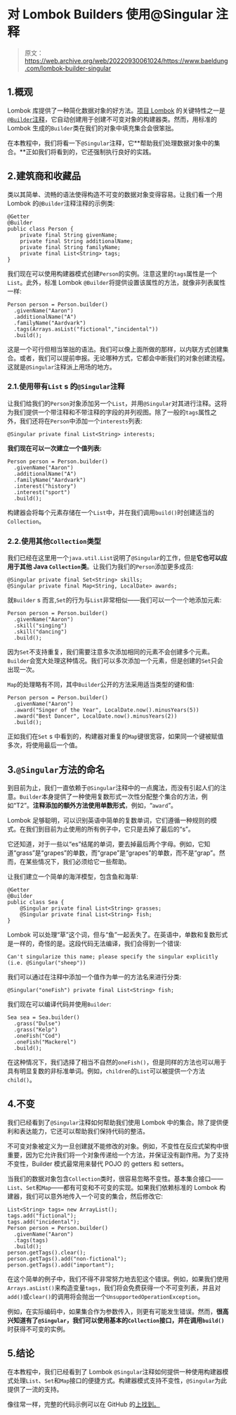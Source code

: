 # 对 Lombok Builders 使用@Singular 注释

> 原文：<https://web.archive.org/web/20220930061024/https://www.baeldung.com/lombok-builder-singular>

## 1.概观

Lombok 库提供了一种简化数据对象的好方法。[项目 Lombok](/web/20220918134852/https://www.baeldung.com/intro-to-project-lombok) 的关键特性之一是 [`@Builder`注释](/web/20220918134852/https://www.baeldung.com/lombok-builder)，它自动创建用于创建不可变对象的构建器类。然而，用标准的 Lombok 生成的`Builder`类在我们的对象中填充集合会很笨拙。

在本教程中，我们将看一下`@Singular`注释，它**帮助我们处理数据对象中的集合。**正如我们将看到的，它还强制执行良好的实践。

## 2.建筑商和收藏品

类以其简单、流畅的语法使得构造不可变的数据对象变得容易。让我们看一个用 Lombok 的`@Builder`注释注释的示例类:

```
@Getter
@Builder
public class Person {
    private final String givenName;
    private final String additionalName;
    private final String familyName;
    private final List<String> tags;
}
```

我们现在可以使用构建器模式创建`Person`的实例。注意这里的`tags`属性是一个`List`。此外，标准 Lombok `@Builder`将提供设置该属性的方法，就像非列表属性一样:

```
Person person = Person.builder()
  .givenName("Aaron")
  .additionalName("A")
  .familyName("Aardvark")
  .tags(Arrays.asList("fictional","incidental"))
  .build();
```

这是一个可行但相当笨拙的语法。我们可以像上面所做的那样，以内联方式创建集合。或者，我们可以提前申报。无论哪种方式，它都会中断我们的对象创建流程。这就是`@Singular`注释派上用场的地方。

### 2.1.使用带有`List` s 的`@Singular`注释

让我们给我们的`Person`对象添加另一个`List`，并用`@Singular`对其进行注释。这将为我们提供一个带注释和不带注释的字段的并列视图。除了一般的`tags`属性之外，我们还将在`Person`中添加一个`interests`列表:

```
@Singular private final List<String> interests;
```

**我们现在可以一次建立一个值列表:**

```
Person person = Person.builder()
  .givenName("Aaron")
  .additionalName("A")
  .familyName("Aardvark")
  .interest("history")
  .interest("sport")
  .build();
```

构建器会将每个元素存储在一个`List`中，并在我们调用`build()`时创建适当的`Collection`。

### 2.2.使用其他`Collection`类型

我们已经在这里用一个`java.util.List`说明了`@Singular`的工作，但是**它也可以应用于其他 Java `Collection`类**。让我们为我们的`Person`添加更多成员:

```
@Singular private final Set<String> skills;
@Singular private final Map<String, LocalDate> awards;
```

就`Builder` s 而言,`Set`的行为与`List`非常相似——我们可以一个一个地添加元素:

```
Person person = Person.builder()
  .givenName("Aaron")
  .skill("singing")
  .skill("dancing")
  .build();
```

因为`Set`不支持重复，我们需要注意多次添加相同的元素不会创建多个元素。`Builder`会宽大处理这种情况。我们可以多次添加一个元素，但是创建的`Set`只会出现一次。

`Map`的处理略有不同，其中`Builder`公开的方法采用适当类型的键和值:

```
Person person = Person.builder()
  .givenName("Aaron")
  .award("Singer of the Year", LocalDate.now().minusYears(5))
  .award("Best Dancer", LocalDate.now().minusYears(2))
  .build();
```

正如我们在`Set` s 中看到的，构建器对重复的`Map`键很宽容，如果同一个键被赋值多次，将使用最后一个值。

## 3.`@Singular`方法的命名

到目前为止，我们一直依赖于`@Singular`注释中的一点魔法，而没有引起人们的注意。`Builder`本身提供了一种使用复数形式一次性分配整个集合的方法，例如“T2”。**注释添加的额外方法使用单数形式**，例如，“`award`”。

Lombok 足够聪明，可以识别英语中简单的复数单词，它们遵循一种规则的模式。在我们到目前为止使用的所有例子中，它只是去掉了最后的“s”。

它还知道，对于一些以“es”结尾的单词，要去掉最后两个字母。例如，它知道“grass”是“grapes”的单数，而“grape”是“grapes”的单数，而不是“grap”。然而，在某些情况下，我们必须给它一些帮助。

让我们建立一个简单的海洋模型，包含鱼和海草:

```
@Getter
@Builder
public class Sea {
    @Singular private final List<String> grasses;
    @Singular private final List<String> fish;
}
```

Lombok 可以处理“草”这个词，但与“鱼”一起丢失了。在英语中，单数和复数形式是一样的，奇怪的是。这段代码无法编译，我们会得到一个错误:

```
Can't singularize this name; please specify the singular explicitly (i.e. @Singular("sheep"))
```

我们可以通过在注释中添加一个值作为单一的方法名来进行分类:

```
@Singular("oneFish") private final List<String> fish;
```

我们现在可以编译代码并使用`Builder`:

```
Sea sea = Sea.builder()
  .grass("Dulse")
  .grass("Kelp")
  .oneFish("Cod")
  .oneFish("Mackerel")
  .build();
```

在这种情况下，我们选择了相当不自然的`oneFish()`，但是同样的方法也可以用于具有明显复数的非标准单词。例如，`children`的`List`可以被提供一个方法`child()`。

## 4.不变

我们已经看到了`@Singular`注释如何帮助我们使用 Lombok 中的集合。除了提供便利和表达能力，它还可以帮助我们保持代码的整洁。

不可变对象被定义为一旦创建就不能修改的对象。例如，不变性在反应式架构中很重要，因为它允许我们将一个对象传递给一个方法，并保证没有副作用。为了支持不变性，Builder 模式最常用来替代 POJO 的 getters 和 setters。

当我们的数据对象包含`Collection`类时，很容易忽略不变性。基本集合接口——`List`、`Set`和`Map`——都有可变和不可变的实现。如果我们依赖标准的 Lombok 构建器，我们可以意外地传入一个可变的集合，然后修改它:

```
List<String> tags= new ArrayList();
tags.add("fictional");
tags.add("incidental");
Person person = Person.builder()
  .givenName("Aaron")
  .tags(tags)
  .build();
person.getTags().clear();
person.getTags().add("non-fictional");
person.getTags().add("important");
```

在这个简单的例子中，我们不得不非常努力地去犯这个错误。例如，如果我们使用`Arrays.asList()`来构造变量`tags`，我们将会免费获得一个不可变列表，并且对`add()`或`clear()`的调用将会抛出一个`UnsupportedOperationException`。

例如，在实际编码中，如果集合作为参数传入，则更有可能发生错误。然而，**很高兴知道有了`@Singular`，我们可以使用基本的`Collection`接口，并在调用`build()`** 时获得不可变的实例。

## 5.结论

在本教程中，我们已经看到了 Lombok `@Singular`注释如何提供一种使用构建器模式处理`List`、`Set`和`Map`接口的便捷方式。构建器模式支持不变性，`@Singular`为此提供了一流的支持。

像往常一样，完整的代码示例可以在 GitHub 的[上找到。](https://web.archive.org/web/20220918134852/https://github.com/eugenp/tutorials/tree/master/lombok-modules/lombok)
